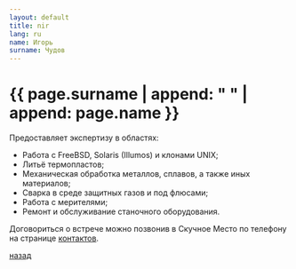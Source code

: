 ```yaml
---
layout: default
title: nir
lang: ru
name: Игорь
surname: Чудов
---
```


# [](#header-1) {{ page.surname | append: " " | append: page.name }}

Предоставляет экспертизу в областях:

* Работа с FreeBSD, Solaris (Illumos) и клонами UNIX;
* Литьё термопластов;
* Механическая обработка металлов, сплавов, а также иных материалов;
* Сварка в среде защитных газов и под флюсами;
* Работа с мерителями;
* Ремонт и обслуживание станочного оборудования.

Договориться о встрече можно позвонив в Скучное Место по телефону на
странице [контактов](/contacts/).

[назад](../experts/)

